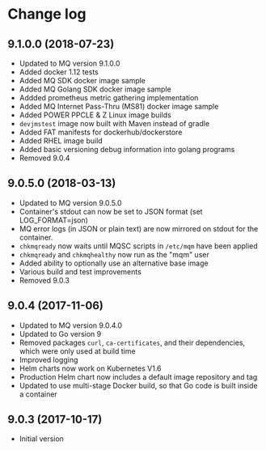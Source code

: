 # Change log

## 9.1.0.0 (2018-07-23)

* Updated to MQ version 9.1.0.0
* Added docker 1.12 tests
* Added MQ SDK docker image sample
* Added MQ Golang SDK docker image sample
* Addded prometheus metric gathering implementation
* Added MQ Internet Pass-Thru (MS81) docker image sample
* Added POWER PPCLE & Z Linux image builds
* `devjmstest` image now built with Maven instead of gradle
* Added FAT manifests for dockerhub/dockerstore
* Added RHEL image build
* Added basic versioning debug information into golang programs
* Removed 9.0.4

## 9.0.5.0 (2018-03-13)

* Updated to MQ version 9.0.5.0
* Container's stdout can now be set to JSON format (set LOG_FORMAT=json)
* MQ error logs (in JSON or plain text) are now mirrored on stdout for the container.
* `chkmqready` now waits until MQSC scripts in `/etc/mqm` have been applied
* `chkmqready` and `chkmqhealthy` now run as the "mqm" user
* Added ability to optionally use an alternative base image
* Various build and test improvements
* Removed 9.0.3

## 9.0.4 (2017-11-06)

* Updated to MQ version 9.0.4.0
* Updated to Go version 9
* Removed packages `curl`, `ca-certificates`, and their dependencies, which were only used at build time
* Improved logging
* Helm charts now work on Kubernetes V1.6
* Production Helm chart now includes a default image repository and tag
* Updated to use multi-stage Docker build, so that Go code is built inside a container

## 9.0.3 (2017-10-17)

* Initial version
